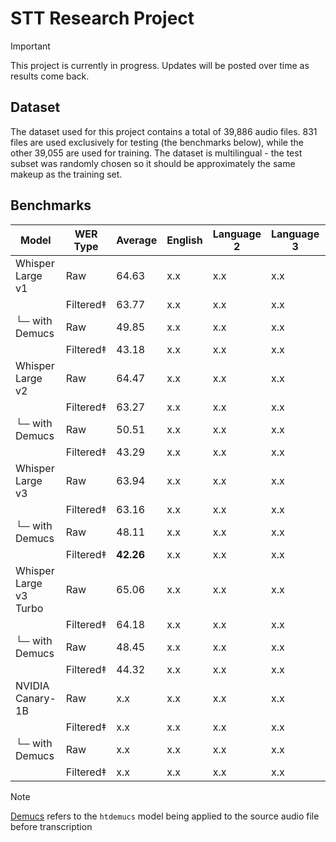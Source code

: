 # STT Research Project

> [!IMPORTANT]  
> This project is currently in progress. Updates will be posted over time as results come back.

## Dataset
The dataset used for this project contains a total of 39,886 audio files. 831 files are used exclusively for testing (the benchmarks below), while the other 39,055 are used for training. The dataset is multilingual - the test subset was randomly chosen so it should be approximately the same makeup as the training set. 

## Benchmarks

| Model                      | WER Type  | Average   | English | Language 2 | Language 3 | Language 4 |
| -------------------------- | --------- | --------- | ------- | ---------- | ---------- | ---------- |
| Whisper Large v1          | Raw       | 64.63     | x.x     | x.x        | x.x        | x.x        |
|                           | Filtered‡ | 63.77     | x.x     | x.x        | x.x        | x.x        |
| └─ with Demucs            | Raw       | 49.85     | x.x     | x.x        | x.x        | x.x        |
|                           | Filtered‡ | 43.18     | x.x     | x.x        | x.x        | x.x        |
| Whisper Large v2          | Raw       | 64.47     | x.x     | x.x        | x.x        | x.x        |
|                           | Filtered‡ | 63.27     | x.x     | x.x        | x.x        | x.x        |
| └─ with Demucs            | Raw       | 50.51     | x.x     | x.x        | x.x        | x.x        |
|                           | Filtered‡ | 43.29     | x.x     | x.x        | x.x        | x.x        |
| Whisper Large v3          | Raw       | 63.94     | x.x     | x.x        | x.x        | x.x        |
|                           | Filtered‡ | 63.16     | x.x     | x.x        | x.x        | x.x        |
| └─ with Demucs            | Raw       | 48.11     | x.x     | x.x        | x.x        | x.x        |
|                           | Filtered‡ | **42.26** | x.x     | x.x        | x.x        | x.x        |
| Whisper Large v3 Turbo    | Raw       | 65.06     | x.x     | x.x        | x.x        | x.x        |
|                           | Filtered‡ | 64.18     | x.x     | x.x        | x.x        | x.x        |
| └─ with Demucs            | Raw       | 48.45     | x.x     | x.x        | x.x        | x.x        |
|                           | Filtered‡ | 44.32     | x.x     | x.x        | x.x        | x.x        |
| NVIDIA Canary-1B          | Raw       | x.x       | x.x     | x.x        | x.x        | x.x        |
|                           | Filtered‡ | x.x       | x.x     | x.x        | x.x        | x.x        |
| └─ with Demucs            | Raw       | x.x       | x.x     | x.x        | x.x        | x.x        |
|                           | Filtered‡ | x.x       | x.x     | x.x        | x.x        | x.x        |

> [!NOTE]  
> [Demucs](https://github.com/adefossez/demucs) refers to the `htdemucs` model being applied to the source audio file before transcription
